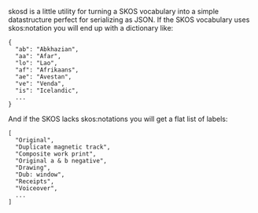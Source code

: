 skosd is a little utility for turning a SKOS vocabulary into a simple
datastructure perfect for serializing as JSON. If the SKOS vocabulary
uses skos:notation you will end up with a dictionary like:

    {
      "ab": "Abkhazian", 
      "aa": "Afar", 
      "lo": "Lao", 
      "af": "Afrikaans", 
      "ae": "Avestan", 
      "ve": "Venda", 
      "is": "Icelandic", 
      ...
    }

And if the SKOS lacks skos:notations you will get a flat list of labels:

    [
      "Original", 
      "Duplicate magnetic track", 
      "Composite work print", 
      "Original a & b negative", 
      "Drawing", 
      "Dub: window", 
      "Receipts", 
      "Voiceover", 
      ...
    ]
